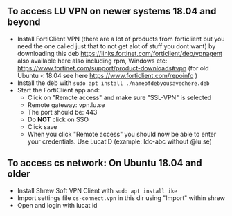 ## To access LU VPN on newer systems 18.04 and beyond
* Install FortiClient VPN (there are a lot of products from forticlient but you need the one called just that to not get alot of stuff you dont want) by downloading this deb  https://links.fortinet.com/forticlient/deb/vpnagent also available here also including rpm, Windows etc: https://www.fortinet.com/support/product-downloads#vpn 
(for old Ubuntu < 18.04 see here https://www.forticlient.com/repoinfo  )
* Install the deb with `sudo apt install ./nameofdebyousavedhere.deb`
* Start the FortiClient app and:
  * Click on "Remote access" and make sure "SSL-VPN" is selected 
  * Remote gateway: vpn.lu.se
  * The port should be: 443
  * Do **NOT** click on SSO
  * Click save
  * When you click "Remote access" you should now be able to enter your credentials. Use LucatID (example: ldc-abc without @lu.se)
  
## To access cs network: On Ubuntu 18.04 and older
* Install Shrew Soft VPN Client with `sudo apt install ike`
* Import settings file `cs-connect.vpn` in this dir using "Import" within shrew
* Open and login with lucat id
